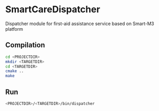 # SmartCareDispatcher

Dispatcher module for first-aid assistance service based on Smart-M3 platform

## Compilation

```bash
cd <PROJECTDIR>
mkdir <TARGETDIR>
cd <TARGETDIR>
cmake ..
make
```

## Run

```bash
<PROJECTDIR>/<TARGETDIR>/bin/dispatcher
```
